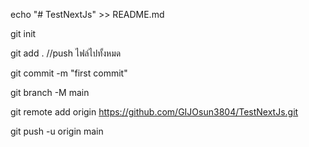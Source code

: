 echo "# TestNextJs" >> README.md

git init

git add . //push ไฟล์ไปทั้งหมด

git commit -m "first commit"

git branch -M main

git remote add origin https://github.com/GIJOsun3804/TestNextJs.git

git push -u origin main
